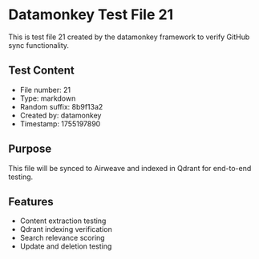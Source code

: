 # Datamonkey Test File 21

This is test file 21 created by the datamonkey framework to verify GitHub sync functionality.

## Test Content
- File number: 21
- Type: markdown
- Random suffix: 8b9f13a2
- Created by: datamonkey
- Timestamp: 1755197890

## Purpose
This file will be synced to Airweave and indexed in Qdrant for end-to-end testing.

## Features
- Content extraction testing
- Qdrant indexing verification
- Search relevance scoring
- Update and deletion testing
